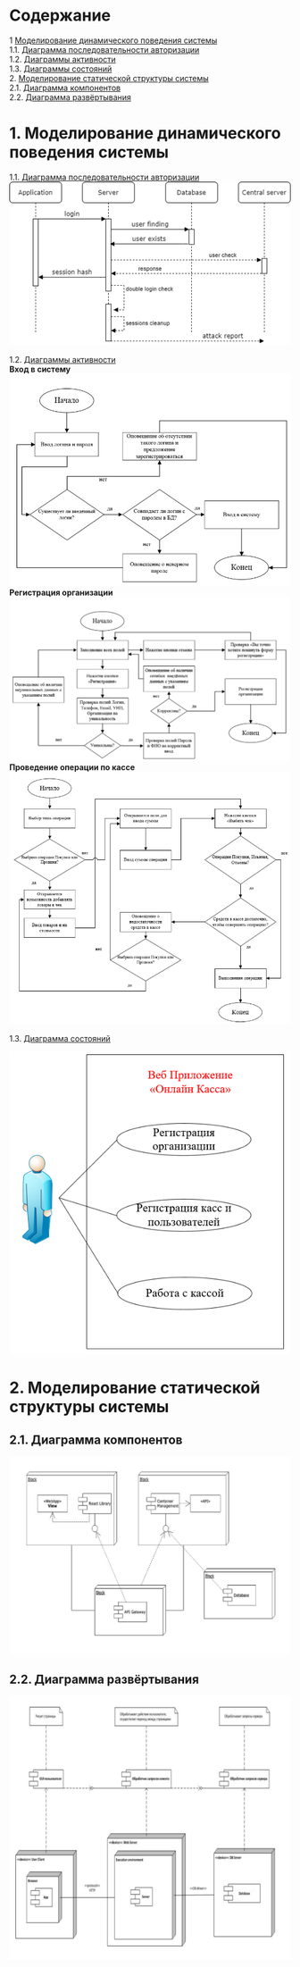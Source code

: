 # Содержание
1 [Моделирование динамического поведения системы](#1)  
1.1. [Диаграмма последовательности авторизации](#1.1)  
1.2. [Диаграммы активности](#1.2)   
1.3. [Диаграммы состояний](#1.3)  
2. [Моделирование статической структуры системы](#2)  
2.1. [Диаграмма компонентов](#2.1)  
2.2. [Диаграмма развёртывания](#2.2)  

<a name="1"/>

#  1. Моделирование динамического поведения системы

<a name="1.1"/>

1.1. [Диаграмма последовательности авторизации](#1.1)
![Авторизация](images/Auth.png)

<a name="1.2"/>

1.2. [Диаграммы активности](#1.2)   
**Вход в систему**
![Вход в систему](images/Login.png)
**Регистрация организации**
![Регистрация организации](images/Registration.png)
**Проведение операции по кассе**
![Проведение операции по кассе](images/Action.png)


<a name="1.3"/>

1.3. [Диаграмма состояний](#1.3)

![Диаграмма состояний](images/Condition.png)

<a name="2"/>

#  2. Моделирование статической структуры системы

<a name="2.1"/>

##  2.1. Диаграмма компонентов

![Диаграмма компонентов](images/Component.jpg)

<a name="2.2"/>

##  2.2. Диаграмма развёртывания

![Диаграмма развёртывания](images/Deployment.jpg)
